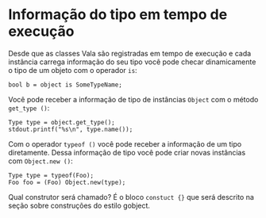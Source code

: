 # Informação do tipo em tempo de execução

Desde que as classes Vala são registradas em tempo de execução e cada instância carrega informação do seu tipo você pode checar dinamicamente o tipo de um objeto com o operador `is`:

```vala
bool b = object is SomeTypeName;
```

Você pode receber a informação de tipo de instâncias `Object` com o método `get_type ()`:

```vala
Type type = object.get_type();
stdout.printf("%s\n", type.name());
```

Com o operador `typeof ()` você pode receber a informação de um tipo diretamente. Dessa informação de tipo você pode criar novas instâncias com `Object.new ()`:

```vala
Type type = typeof(Foo);
Foo foo = (Foo) Object.new(type);
```
Qual construtor será chamado? É o bloco `constuct {}` que será descrito na seção sobre construções do estilo gobject.
